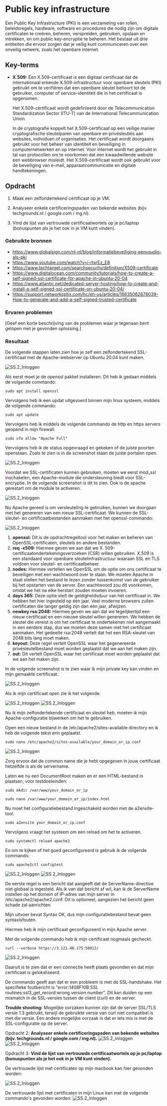 # Public key infrastructure
Een Public Key Infrastructure (PKI) is een verzameling van rollen, beleidsregels, hardware, software en procedures die nodig zijn om digitale certificaten te creëren, beheren, verspreiden, gebruiken, opslaan en intrekken, en om public key-encryptie te beheren.
Het bestaat uit drie entiteiten die ervoor zorgen dat je veilig kunt communiceren over een onveilig netwerk, zoals het openbare internet.

## Key-terms
* __X.509:__ Een X.509-certificaat is een digitaal certificaat dat de internationaal erkende X.509-infrastructuur voor openbare sleutels (PKI) gebruikt om te verifiëren dat een openbare sleutel behoort tot de gebruiker, computer of service-identiteit die in het certificaat is opgenomen.  
  
  Het X.509-certificaat wordt gedefinieerd door de Telecommunication Standardization Sector (ITU-T) van de International Telecommunication Union.

  In de cryptografie koppelt het X.509-certificaat op een veilige manier cryptografische sleutelparen van openbare en privésleutels aan websites, individuen of organisaties. Het certificaat wordt doorgaans gebruikt voor het beheer van identiteit en beveiliging in computernetwerken en op internet. Voor internet wordt het gebruikt in tal van protocollen om te voorkomen dat een kwaadwillende website een webbrowser misleidt. Het X.509-certificaat wordt ook gebruikt voor de beveiliging van e-mail, apparaatcommunicatie en digitale handtekeningen.

## Opdracht  
1. Maak een zelfondertekend certificaat op je VM.

2. Analyseer enkele certificeringspaden van bekende websites (bijv. techgrounds.nl / google.com / ing.nl).

3. Vind de lijst van vertrouwde certificaatwortels op je pc/laptop (bonuspunten als je het ook in je VM kunt vinden).

### Gebruikte bronnen
* https://www.globalsign.com/nl-nl/blog/informatiebeveiliging-eenvoudig-als-pki 
* https://www.youtube.com/watch?v=i-rtxrEz_E8
* https://www.techtarget.com/searchsecurity/definition/X509-certificate   
* https://www.digitalocean.com/community/tutorials/how-to-create-a-self-signed-ssl-certificate-for-apache-in-ubuntu-20-04  
* https://www.atlantic.net/dedicated-server-hosting/how-to-create-and-install-a-self-signed-ssl-certificate-on-ubuntu-20-04/
* https://support.networkoptix.com/hc/en-us/articles/16635062678039-How-to-generate-and-add-a-self-signed-trusted-certificate
### Ervaren problemen
[Geef een korte beschrijving van de problemen waar je tegenaan bent gelopen met je gevonden oplossing.]

### Resultaat 
  
De volgende stappen laten zien hoe je zelf een zelfondertekend SSL-certificaat met de Apache-webserver op Ubuntu 20.04 kunt maken.   

![SS.2_Inloggen](../00_includes/03_Security/14.InstallOpenssl.update_allowApache.png)   
  
Als eerst moet je de openssl pakket installeren. Dit heb ik gedaan middels de volgende commando:

```
sudo apt install openssl
```
Vervolgens heb ik een updat uitgevoerd binnen mijn linux systeem, middels de volgende commando:  
```
sudo apt update
```  
Vervolgens heb ik middels de volgende commando de http en https servers geopend in mijn firewall. 
```
sudo ufw allow "Apache Full"
```
Vervolgens heb ik de status opgevraagd en gekeken of de juiste poorten openstaan. Zoals te zien is in de screenshot staan de juiste portalen open. 

![SS.2_Inloggen](../00_includes/03_Security/15.TCP80-443Open.png)      
  
Voordat we SSL-certificaten kunnen gebruiken, moeten we eerst mod_ssl inschakelen, een Apache-module die ondersteuning biedt voor SSL-encryptie. In de volgende screenshot is dit te zien. Ook is de apache gerestart om de module te activeren. 
  
![SS.2_Inloggen](../00_includes/03_Security/16.Enable-RestartApache.png)   

Nu Apache gereed is om versleuteling te gebruiken, kunnen we doorgaan met het genereren van een nieuw SSL-certificaat. We kunnen de SSL-sleutel- en certificaatbestanden aanmaken met het openssl-commando:

![SS.2_Inloggen](../00_includes/03_Security/17.certificaatMade.png)      

1. __openssl:__ Dit is de opdrachtregeltool voor het maken en beheren van OpenSSL-certificaten, sleutels en andere bestanden.  
2. __req -x509:__ Hiermee geven we aan dat we X.
509-certificaatondertekeningsverzoeken (CSR) willen gebruiken. X.509 is een standaard voor openbare sleutelinfrastructuur waaraan SSL en TLS voldoen voor sleutel- en certificaatbeheer.
3. __nodes:__ Hiermee vertellen we OpenSSL om de optie om ons certificaat te beveiligen met een wachtwoord over te slaan. We moeten Apache in staat stellen het bestand te lezen zonder tussenkomst van de gebruiker bij het opstarten van de server. Een wachtwoord zou dit voorkomen, omdat we het na elke herstart zouden moeten invoeren.
4. __days 365:__ Deze optie stelt de geldigheidsduur van het certificaat in. We hebben het hier ingesteld op één jaar. Veel moderne browsers zullen certificaten die langer geldig zijn dan één jaar, afwijzen.
5. __newkey rsa:2048:__ Hiermee geven we aan dat we tegelijkertijd een nieuw certificaat en een nieuwe sleutel willen genereren. We hebben de sleutel die vereist is om het certificaat te ondertekenen niet aangemaakt in een eerdere stap, dus we moeten deze samen met het certificaat aanmaken. Het gedeelte rsa:2048 vertelt dat het een RSA-sleutel van 2048 bits lang moet maken.
6. __keyout:__ Deze regel vertelt OpenSSL waar het gegenereerde privésleutelbestand moet worden geplaatst dat we aan het maken zijn.
7. __out:__ Dit vertelt OpenSSL waar het certificaat moet worden geplaatst dat we aan het maken zijn.      
  
In de volgende screenshot is te zien waar ik mijn private key kan vinden en mijn gemaakte certificaat. 

![SS.2_Inloggen](../00_includes/03_Security/18.filesMade.png) 

Als ik mijn certificaat open zie ik het volgende: 

![SS.2_Inloggen](../00_includes/03_Security/19.openedMycertificate-part1.png)
![SS.2_Inloggen](../00_includes/03_Security/20.openedMycertificate-part2.png)   
  
Nu ik mijn zelfondertekende certificaat en sleutel heb, moeten ik mijn Apache-configuratie bijwerken om het te gebruiken. 

Open een nieuw bestand in de /etc/apache2/sites-available directory en ik heb de volgende tekst erin geplaatst.

```
sudo nano /etc/apache2/sites-available/your_domain_or_ip.conf
```
 ![SS.2_Inloggen](../00_includes/03_Security/21.VirtualHostConfi.png)    

 Zorg ervoor dat de common name die je hebt opgegeven in jouw certificaat hetzelfde is als de servername. 

 Laten we nu een DocumentRoot maken en er een HTML-bestand in plaatsen, voor testdoeleinden: 

```
sudo mkdir /var/www/your_domain_or_ip
```
```
sudo nano /var/www/your_domain_or_ip/index.html
```
Nu moet het configuratiebestand ingeschakeld worden met de a2ensite-tool. 
  
```
sudo a2ensite your_domain_or_ip.conf
```
Vervolgens vraagt het systeem om een reload om het te activeren. 
```
sudo systemctl reload apache2
```
En om te kijken of het goed geconfigureerd is gebruik ik de volgende commando: 
```
sudo apache2ctl configtest
```
![SS.2_Inloggen](../00_includes/03_Security/22.configureer.png) 
![SS.2_Inloggen](../00_includes/03_Security/23.reload.configtest.png)  

De eerste regel is een bericht dat aangeeft dat de ServerName-directive niet globaal is ingesteld. Als ik van dat bericht af wil, kan ik de ServerName instellen op het domein of IP-adres van mijn server in /etc/apache2/apache2.conf. Dit is optioneel, aangezien het bericht geen schade zal aanrichten.

Mijn uitvoer bevat Syntax OK, dus mijn configuratiebestand bevat geen syntaxisfouten.  

Hiermee heb ik mijn certificaat geconfigureerd in mijn Apache server. 

Met de volgende commando heb ik mijn certificaat nogmaals gecheckt. 

```
curl --verbose https://3.121.40.175:58012/
```

![SS.2_Inloggen](../00_includes/03_Security/24.certificaatcheck.png) 

Daaruit is te zien dat er een connectie heeft plaats gevonden en dat mijn certificaat is gelokaliseerd. 

De commando geeft aan dat er een probleem is met de SSL-handshake. Het specifieke foutbericht is "error:1408F10B:SSL routines:ssl3_get_record:wrong version number". Dit kan duiden op een mismatch in de SSL-versies tussen de client (curl) en de server.

__Trouble shooting:__
Mogelijke oorzaken kunnen zijn dat de server SSL/TLS versie 1.3 gebruikt, terwijl de gebruikte versie van curl niet compatibel is met die versie. Een andere mogelijke oorzaak is dat er iets mis is met de SSL-configuratie op de server. 

Opdracht 2: __Analyseer enkele certificeringspaden van bekende websites (bijv. techgrounds.nl / google.com / ing.nl).__
![SS.2_Inloggen](../00_includes/03_Security/25.certificaatTechgrounds.png) 
![SS.2_Inloggen](../00_includes/03_Security/26.ing.png) 

Opdracht 3: __Vind de lijst van vertrouwde certificaatwortels op je pc/laptop (bonuspunten als je het ook in je VM kunt vinden).__  


De vertrouwde lijst met certificaten op mijn macbook kan hier gevonden worden:

![SS.2_Inloggen](../00_includes/03_Security/27.sleutelhanger.png) 

De vertrouwde lijst met certificaten in mijn Linux kan met de volgende commando's gevonden worden:
![SS.2_Inloggen](../00_includes/03_Security/28.certificaatLinux.png)  